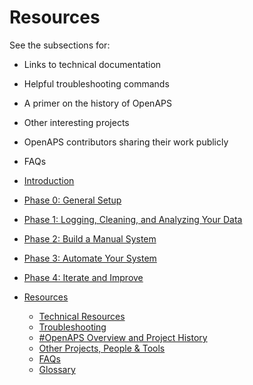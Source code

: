 # Resources

See the subsections for:
* Links to technical documentation
* Helpful troubleshooting commands
* A primer on the history of OpenAPS
* Other interesting projects
* OpenAPS contributors sharing their work publicly
* FAQs

* [Introduction](README.md)
* [Phase 0: General Setup](docs/getting-started/setup.md)
* [Phase 1: Logging, Cleaning, and Analyzing Your Data](docs/Log-clean-analyze-with-openaps-tools/log-clean-analyze.md)
* [Phase 2: Build a Manual System](docs/Build-manual-system/considerations.md)
* [Phase 3: Automate Your System](docs/Automate-system/considerations.md)
* [Phase 4: Iterate and Improve](docs/Iterate-improve/improvement-projects.md)
* [Resources](docs/Resources/resources.md)
   * [Technical Resources](docs/Resources/technical-resources.md)
   * [Troubleshooting](docs/Resources/troubleshooting.md)
   * [#OpenAPS Overview and Project History](docs/Resources/history.md)
   * [Other Projects, People & Tools](docs/Resources/other-projects.md)
   * [FAQs](docs/Resources/faq.md)
   * [Glossary](docs/Resources/glossary.md)
